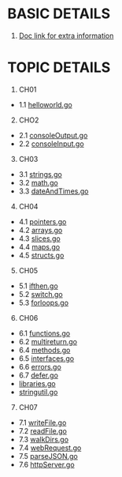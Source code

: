 # BASIC DETAILS
1. [Doc link for extra information](https://docs.google.com/document/d/1pWBWT1ACSGyRz7UzJLIiZ8QXYioDGKzznlKZLd-tr1U/edit?usp=sharing)

# TOPIC DETAILS
1. CH01
  - 1.1 [helloworld.go](https://github.com/rudyredhat/go_1/blob/master/Ch01/helloworld.go)
2. CHO2
  - 2.1 [consoleOutput.go](https://github.com/rudyredhat/go_1/blob/master/Ch02/02_01/consoleOutput.go)
  - 2.2 [consoleInput.go](https://github.com/rudyredhat/go_1/blob/master/Ch02/02_02/consoleInput.go)
3. CH03
  - 3.1 [strings.go](https://github.com/rudyredhat/go_1/blob/master/Ch03/03_01/strings.go)
  - 3.2 [math.go](https://github.com/rudyredhat/go_1/blob/master/Ch03/03_02/math.go)
  - 3.3 [dateAndTimes.go](https://github.com/rudyredhat/go_1/blob/master/Ch03/03_03/dateAndTimes.go)
4. CH04
  - 4.1 [pointers.go](https://github.com/rudyredhat/go_1/blob/master/Ch04/04_01/pointers.go)
  - 4.2 [arrays.go](https://github.com/rudyredhat/go_1/blob/master/Ch04/04_02/arrays.go)
  - 4.3 [slices.go](https://github.com/rudyredhat/go_1/blob/master/Ch04/04_03/slices.go)
  - 4.4 [maps.go](https://github.com/rudyredhat/go_1/blob/master/Ch04/04_04/maps.go)
  - 4.5 [structs.go](https://github.com/rudyredhat/go_1/blob/master/Ch04/04_05/structs.go)
5. CH05
  - 5.1 [ifthen.go](https://github.com/rudyredhat/go_1/blob/master/Ch05/05_01/ifthen.go)
  - 5.2 [switch.go](https://github.com/rudyredhat/go_1/blob/master/Ch05/05_02/switch.go)
  - 5.3 [forloops.go](https://github.com/rudyredhat/go_1/blob/master/Ch05/05_03/forloops.go)
6. CH06
  - 6.1 [functions.go](https://github.com/rudyredhat/go_1/blob/master/Ch06/06_01/functions.go)
  - 6.2 [multireturn.go](https://github.com/rudyredhat/go_1/blob/master/Ch06/06_02/multiReturn.go)
  - 6.4 [methods.go](https://github.com/rudyredhat/go_1/blob/master/Ch06/06_04/methods.go)
  - 6.5 [interfaces.go](https://github.com/rudyredhat/go_1/blob/master/Ch06/06_05/interfaces.go)
  - 6.6 [errors.go](https://github.com/rudyredhat/go_1/blob/master/Ch06/06_06/errors.go)
  - 6.7 [defer.go](https://github.com/rudyredhat/go_1/blob/master/Ch06/06_07/defer.go)
  - [libraries.go](https://github.com/rudyredhat/go_1/blob/master/Ch06/libraries/libraries.go)
  - [stringutil.go](https://github.com/rudyredhat/go_1/blob/master/Ch06/stringutil/stringutil.go)
7. CH07
  - 7.1 [writeFile.go](https://github.com/rudyredhat/go_1/blob/master/Ch07/07_01/writeFile.go)
  - 7.2 [readFile.go](https://github.com/rudyredhat/go_1/blob/master/Ch07/07_02/readFile.go)
  - 7.3 [walkDirs.go](https://github.com/rudyredhat/go_1/blob/master/Ch07/07_03/walkDirs.go)
  - 7.4 [webRequest.go](https://github.com/rudyredhat/go_1/blob/master/Ch07/07_04/webRequest.go)
  - 7.5 [parseJSON.go](https://github.com/rudyredhat/go_1/blob/master/Ch07/07_05/parseJSON.go)
  - 7.6 [httpServer.go](https://github.com/rudyredhat/go_1/blob/master/Ch07/07_06/httpServer.go)
